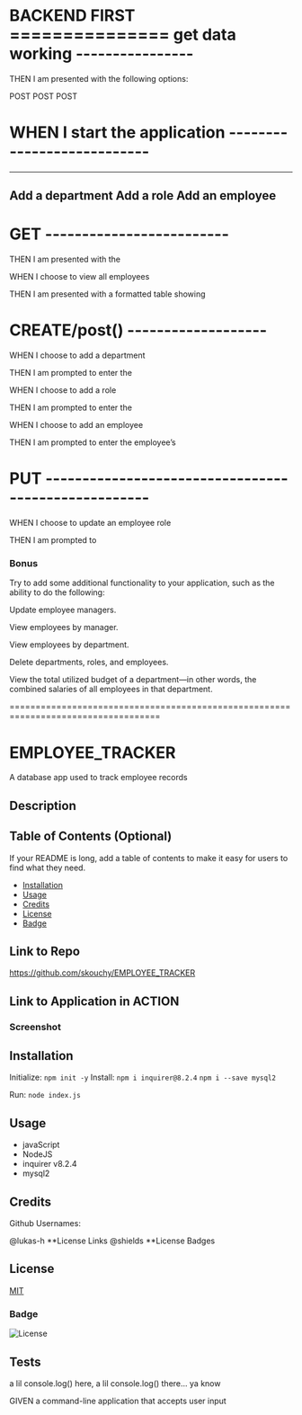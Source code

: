
# BACKEND FIRST =============== get data working ----------------

THEN I am presented with the following options: 
 <!-- TODO:  CREATE prepared statements for each GET, then test, then insert statement into schema -->
 <!--  get all departments,  GET -->
 <!--  get one department,  GET -->

 <!--  get all roles,   GET-->
 <!--  get one role,   GET-->

 <!-- *?* get all employees,   GET-->
 <!-- *?* get one employee,   GET-->

 <!-- TODO:  CREATE prepared statements for each CREATE, then test, then insert statement into schema -->
 <!-- ? add a department,  --> POST
 <!-- ? add a role,  --> POST
 <!-- ? add an employee,  --> POST
 
 <!-- TODO:  CREATE prepared statements for each UPDATE, then test, then insert statement into schema -->
 <!--  and update an employee role --> 




# WHEN I start the application ---------------------------
 <!--  Inquirer Prompts -->
 <!--@ What would you like to do? -->
 <!-- View All departments -->
 <!-- View All roles -->
 <!-- View All employees -->
 -----------------
 Add a department
 Add a role
 Add an employee
 -----------------
 <!-- Update an employee role -->


# GET -------------------------

<!-- WHEN I choose to view all departments -->
 <!-- Inquirer Function to call working router.get(API/departments)  -->

<!-- THEN I am presented with a formatted table showing  -->
<!-- department names -->
<!-- department ids -->



<!-- WHEN I choose to view all roles -->
 <!--  Inquirer Function to call working router.get(API/roles)  -->
THEN I am presented with the 
<!--  job title,  -->
<!--  role id,  -->
<!-- *** the department that role belongs to--><!-- * REFERENCE department_id -->
<!--  the salary for that role -->



WHEN I choose to view all employees
 <!-- Inquirer Function to call working router.get(API/employees)  -->
THEN I am presented with a formatted table showing 
  <!-- employee data, including  -->
<!-- employee ids,  -->
<!-- first names,  -->
<!-- last names,  -->
<!-- job titles,  -->
<!-- departments,  --><!-- * REFERENCE department_id -->
<!-- salaries,  -->
<!-- managers that the employees report to --><!-- * REFERENCE department.manager_id -->
<!-- ????? TODO: CREATE Manager table?????? --->




# CREATE/post() -------------------

WHEN I choose to add a department
 <!-- TODO:  Inquirer Function to call working router.post(API/department)  -->
THEN I am prompted to enter the 
<!-- ? name of the department  -->
<!-- and that department is added to the database -->



WHEN I choose to add a role
 <!-- TODO:  Inquirer Function to call working router.post(API/role)  -->
THEN I am prompted to enter the 
<!-- ? name,  -->
<!-- ? salary,  -->
<!-- ? department_id for the role 
<!-- and that role is added to the database --> 


WHEN I choose to add an employee
 <!-- TODO:  Inquirer Function to call working router.post(API/employee)  -->
THEN I am prompted to enter the employee’s 
<!-- ? first name,  -->
<!-- ? last name,  -->
<!-- ? role, -->
<!-- ? and manager,  -->
<!-- and that employee is added to the database -->



# PUT ----------------------------------------------------
WHEN I choose to update an employee role
 <!-- TODO:  Inquirer Function to call working router.put(API/employee/:id)  -->
THEN I am prompted to 
<!-- ! select an employee to update and  -->
<!-- ? their new role  -->
<!-- and this information is updated in the database -->




### Bonus
Try to add some additional functionality to your application, such as the ability to do the following:

Update employee managers.

View employees by manager.

View employees by department.

Delete departments, roles, and employees.

View the total utilized budget of a department—in other words, the combined salaries of all employees in that department.










===================================================================================
# EMPLOYEE_TRACKER
A database app used to track employee records

## Description



## Table of Contents (Optional)

If your README is long, add a table of contents to make it easy for users to find what they need.

- [Installation](#installation) 
- [Usage](#usage)
- [Credits](#credits)
- [License](#license)
- [Badge](#license)

## Link to Repo
https://github.com/skouchy/EMPLOYEE_TRACKER

## Link to Application in ACTION
<!--![https://watch.screencastify.com/v/hI4xljqc0NWfY3nCDT5i] -->

### Screenshot
<!-- ![screenshot_skouchy_EMPLOYEE_TRACKER](https://user-images.githubusercontent.com/119292219/229270875-3c36d0c7-015f-49e9-a626-199ddf858f81.png) -->


## Installation

Initialize: `npm init -y`
Install: `npm i inquirer@8.2.4`
        `npm i --save mysql2`

Run: `node index.js`

## Usage
* javaScript
* NodeJS
* inquirer v8.2.4
* mysql2

## Credits
Github Usernames:

@lukas-h **License Links
@shields **License Badges

## License
[MIT](https://opensource.org/badge/license/MIT/)
### Badge

![License](https://img.shields.io/badge/License-MIT-yellow.svg)

## Tests

a lil console.log() here, 
a lil console.log() there... ya know


GIVEN a command-line application that accepts user input


